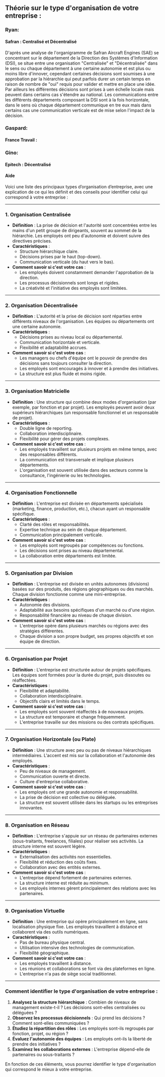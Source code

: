 ## Théorie sur le type d'organisation de votre entreprise :
### Ryan:
#### Safran : Centralisé et Décentralisé
D'après une analyse de l'organigramme de Safran Aircraft Engines (SAE) se concentrant sur le département de la Direction des Systèmes d'Information (DSI), se situe entre une organisation "Centralisée" et "Décentralisée" dans le sens ou chaque département à une certaine autonomie et est plus ou moins libre d'innover, cependant certaines décisions sont soumises à une approbation par la hiérarchie qui peut parfois durer un certain temps en raison de nombre de "oui" requis pour valider et mettre en place une idée. Par ailleurs les différentes décisions sont prises à uen échelle locale mais peuvent dans certains cas s'étendre au national. Les communications entre les différents départements composant la DSI sont à la fois horizontale, dans le sens où chaque département communique en tre eux mais dans certains cas une communication verticale est de mise selon l'impact de la décision.

### Gaspard:
#### France Travail : 

### Gino:
#### Epitech : Décentralisé



#### Aide
Voici une liste des principaux types d’organisation d’entreprise, avec une explication de ce qui les définit et des conseils pour identifier celui qui correspond à votre entreprise :

---

### 1. **Organisation Centralisée**
   - **Définition** : La prise de décision et l'autorité sont concentrées entre les mains d'un petit groupe de dirigeants, souvent au sommet de la hiérarchie. Les employés ont peu d'autonomie et doivent suivre des directives précises.
   - **Caractéristiques** :
     - Structure hiérarchique claire.
     - Décisions prises par le haut (top-down).
     - Communication verticale (du haut vers le bas).
   - **Comment savoir si c'est votre cas** :
     - Les employés doivent constamment demander l'approbation de la direction.
     - Les processus décisionnels sont longs et rigides.
     - La créativité et l'initiative des employés sont limitées.

---

### 2. **Organisation Décentralisée**
   - **Définition** : L'autorité et la prise de décision sont réparties entre différents niveaux de l'organisation. Les équipes ou départements ont une certaine autonomie.
   - **Caractéristiques** :
     - Décisions prises au niveau local ou départemental.
     - Communication horizontale et verticale.
     - Flexibilité et adaptabilité accrues.
   - **Comment savoir si c'est votre cas** :
     - Les managers ou chefs d'équipe ont le pouvoir de prendre des décisions sans toujours consulter la direction.
     - Les employés sont encouragés à innover et à prendre des initiatives.
     - La structure est plus fluide et moins rigide.

---

### 3. **Organisation Matricielle**
   - **Définition** : Une structure qui combine deux modes d'organisation (par exemple, par fonction et par projet). Les employés peuvent avoir deux supérieurs hiérarchiques (un responsable fonctionnel et un responsable de projet).
   - **Caractéristiques** :
     - Double ligne de reporting.
     - Collaboration interdisciplinaire.
     - Flexibilité pour gérer des projets complexes.
   - **Comment savoir si c'est votre cas** :
     - Les employés travaillent sur plusieurs projets en même temps, avec des responsables différents.
     - La communication est transversale et implique plusieurs départements.
     - L'organisation est souvent utilisée dans des secteurs comme la consultance, l'ingénierie ou les technologies.

---

### 4. **Organisation Fonctionnelle**
   - **Définition** : L'entreprise est divisée en départements spécialisés (marketing, finance, production, etc.), chacun ayant un responsable spécifique.
   - **Caractéristiques** :
     - Clarté des rôles et responsabilités.
     - Expertise technique au sein de chaque département.
     - Communication principalement verticale.
   - **Comment savoir si c'est votre cas** :
     - Les employés sont regroupés par compétences ou fonctions.
     - Les décisions sont prises au niveau départemental.
     - La collaboration entre départements est limitée.

---

### 5. **Organisation par Division**
   - **Définition** : L'entreprise est divisée en unités autonomes (divisions) basées sur des produits, des régions géographiques ou des marchés. Chaque division fonctionne comme une mini-entreprise.
   - **Caractéristiques** :
     - Autonomie des divisions.
     - Adaptabilité aux besoins spécifiques d'un marché ou d'une région.
     - Responsabilité financière au niveau de chaque division.
   - **Comment savoir si c'est votre cas** :
     - L'entreprise opère dans plusieurs marchés ou régions avec des stratégies différentes.
     - Chaque division a son propre budget, ses propres objectifs et son équipe de direction.

---

### 6. **Organisation par Projet**
   - **Définition** : L'entreprise est structurée autour de projets spécifiques. Les équipes sont formées pour la durée du projet, puis dissoutes ou réaffectées.
   - **Caractéristiques** :
     - Flexibilité et adaptabilité.
     - Collaboration interdisciplinaire.
     - Objectifs clairs et limités dans le temps.
   - **Comment savoir si c'est votre cas** :
     - Les employés sont souvent réaffectés à de nouveaux projets.
     - La structure est temporaire et change fréquemment.
     - L'entreprise travaille sur des missions ou des contrats spécifiques.

---

### 7. **Organisation Horizontale (ou Plate)**
   - **Définition** : Une structure avec peu ou pas de niveaux hiérarchiques intermédiaires. L'accent est mis sur la collaboration et l'autonomie des employés.
   - **Caractéristiques** :
     - Peu de niveaux de management.
     - Communication ouverte et directe.
     - Culture d'entreprise collaborative.
   - **Comment savoir si c'est votre cas** :
     - Les employés ont une grande autonomie et responsabilité.
     - La prise de décision est collective ou déléguée.
     - La structure est souvent utilisée dans les startups ou les entreprises innovantes.

---

### 8. **Organisation en Réseau**
   - **Définition** : L'entreprise s'appuie sur un réseau de partenaires externes (sous-traitants, freelances, filiales) pour réaliser ses activités. La structure interne est souvent légère.
   - **Caractéristiques** :
     - Externalisation des activités non essentielles.
     - Flexibilité et réduction des coûts fixes.
     - Collaboration avec des entités externes.
   - **Comment savoir si c'est votre cas** :
     - L'entreprise dépend fortement de partenaires externes.
     - La structure interne est réduite au minimum.
     - Les employés internes gèrent principalement des relations avec les partenaires.

---

### 9. **Organisation Virtuelle**
   - **Définition** : Une entreprise qui opère principalement en ligne, sans localisation physique fixe. Les employés travaillent à distance et collaborent via des outils numériques.
   - **Caractéristiques** :
     - Pas de bureau physique central.
     - Utilisation intensive des technologies de communication.
     - Flexibilité géographique.
   - **Comment savoir si c'est votre cas** :
     - Les employés travaillent à distance.
     - Les réunions et collaborations se font via des plateformes en ligne.
     - L'entreprise n'a pas de siège social traditionnel.

---

### Comment identifier le type d'organisation de votre entreprise :
1. **Analysez la structure hiérarchique** : Combien de niveaux de management existe-t-il ? Les décisions sont-elles centralisées ou déléguées ?
2. **Observez les processus décisionnels** : Qui prend les décisions ? Comment sont-elles communiquées ?
3. **Étudiez la répartition des rôles** : Les employés sont-ils regroupés par fonction, projet, ou région ?
4. **Évaluez l'autonomie des équipes** : Les employés ont-ils la liberté de prendre des initiatives ?
5. **Examinez les collaborations externes** : L'entreprise dépend-elle de partenaires ou sous-traitants ?

En fonction de ces éléments, vous pourrez identifier le type d'organisation qui correspond le mieux à votre entreprise.